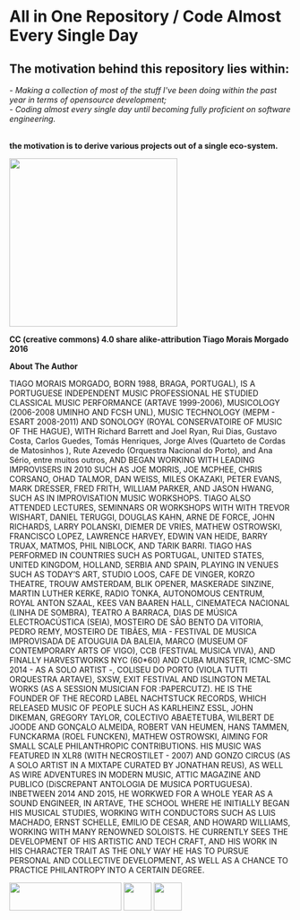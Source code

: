 <div><p><h1> All in One Repository / Code Almost Every Single Day</h1></p></div>
<div><p><h2>The motivation behind this repository lies within:</h2><p/></div>
<div><i> - Making a collection of most of the stuff I've been doing within the past year in terms of opensource development;</i><br/>
<i> - Coding almost every single day until becoming fully proficient on software engineering.</i><br/><br/></p>
<p><b>the motivation is to derive various projects out of a single eco-system.</b></p></div>
<div><p><img src="https://media.licdn.com/mpr/mpr/shrinknp_200_200/AAEAAQAAAAAAAAz3AAAAJGI2YzljZTQzLWU0YzQtNDQzZi04MGFkLTM1MzViM2NlMjVkZg.jpg" height = "300" width = "300">
</p></div>
<div><p><b>CC (creative commons) 4.0 share alike-attribution Tiago Morais Morgado 2016</b></p></div>
<div><b>About The Author</b></div>
<div><p>TIAGO MORAIS MORGADO, BORN 1988, BRAGA, PORTUGAL), IS A PORTUGUESE INDEPENDENT MUSIC PROFESSIONAL HE STUDIED CLASSICAL MUSIC PERFORMANCE (ARTAVE 1999-2006), MUSICOLOGY (2006-2008 UMINHO AND FCSH UNL), MUSIC TECHNOLOGY (MEPM - ESART 2008-2011) AND SONOLOGY (ROYAL CONSERVATOIRE OF MUSIC OF THE HAGUE), WITH Richard Barrett and Joel Ryan, Rui Dias, Gustavo Costa, Carlos Guedes, Tomás Henriques, Jorge Alves (Quarteto de Cordas de Matosinhos ), Rute Azevedo (Orquestra Nacional do Porto), and Ana Sério, entre muitos outros, AND BEGAN WORKING WITH LEADING IMPROVISERS IN 2010 SUCH AS JOE MORRIS, JOE MCPHEE, CHRIS CORSANO, OHAD TALMOR, DAN WEISS, MILES OKAZAKI, PETER EVANS, MARK DRESSER, FRED FRITH, WILLIAM PARKER, AND JASON HWANG, SUCH AS IN IMPROVISATION MUSIC WORKSHOPS. TIAGO ALSO ATTENDED LECTURES, SEMINNARS OR WORKSHOPS WITH WITH TREVOR WISHART, DANIEL TERUGGI, DOUGLAS KAHN, ARNE DE FORCE, JOHN RICHARDS, LARRY POLANSKI, DIEMER DE VRIES, MATHEW OSTROWSKI, FRANCISCO LOPEZ, LAWRENCE HARVEY, EDWIN VAN HEIDE, BARRY TRUAX, MATMOS, PHIL NIBLOCK, AND TARIK BARRI. TIAGO HAS PERFORMED IN COUNTRIES SUCH AS PORTUGAL, UNITED STATES, UNITED KINGDOM, HOLLAND, SERBIA AND SPAIN, PLAYING IN VENUES SUCH AS TODAY’S ART, STUDIO LOOS, CAFE DE VINGER, KORZO THEATRE, TROUW AMSTERDAM, BLIK OPENER, MASKERADE SINZINE, MARTIN LUTHER KERKE, RADIO TONKA, AUTONOMOUS CENTRUM, ROYAL ANTON SZAAL, KEES VAN BAAREN HALL, CINEMATECA NACIONAL (LINHA DE SOMBRA), TEATRO A BARRACA, DIAS DE MÚSICA ELECTROACÚSTICA (SEIA), MOSTEIRO DE SÃO BENTO DA VITORIA, PEDRO REMY, MOSTEIRO DE TIBÃES, MIA - FESTIVAL DE MUSICA IMPROVISADA DE ATOUGUIA DA BALEIA, MARCO (MUSEUM OF CONTEMPORARY ARTS OF VIGO), CCB (FESTIVAL MUSICA VIVA), AND FINALLY HARVESTWORKS NYC (60*60) AND CUBA MUNSTER, ICMC-SMC 2014 - AS A SOLO ARTIST -, COLISEU DO PORTO (VIOLA TUTTI ORQUESTRA ARTAVE), SXSW, EXIT FESTIVAL AND ISLINGTON METAL WORKS (AS A SESSION MUSICIAN FOR :PAPERCUTZ). HE IS THE FOUNDER OF THE RECORD LABEL NACHTSTUCK RECORDS, WHICH RELEASED MUSIC OF PEOPLE SUCH AS KARLHEINZ ESSL, JOHN DIKEMAN, GREGORY TAYLOR, COLECTIVO ABAETETUBA, WILBERT DE JOODE AND GONÇALO ALMEIDA, ROBERT VAN HEUMEN, HANS TAMMEN, FUNCKARMA (ROEL FUNCKEN), MATHEW OSTROWSKI, AIMING FOR SMALL SCALE PHILANTHROPIC CONTRIBUTIONS. HIS MUSIC WAS FEATURED IN XLR8 (WITH NECROSTILET - 2007) AND GONZO CIRCUS (AS A SOLO ARTIST IN A MIXTAPE CURATED BY JONATHAN REUS), AS WELL AS WIRE ADVENTURES IN MODERN MUSIC, ATTIC MAGAZINE AND PUBLICO (DiSCREPANT ANTOLOGIA DE MUSICA PORTUGUESA). INBETWEEN 2014 AND 2015, HE WORKWED FOR A WHOLE YEAR AS A SOUND ENGINEER, IN ARTAVE, THE SCHOOL WHERE HE INITIALLY BEGAN HIS MUSICAL STUDIES, WORKING WITH CONDUCTORS SUCH AS LUIS MACHADO, ERNST SCHELLE, EMILIO DE CESAR, AND HOWARD WILLIAMS, WORKING WITH MANY RENOWNED SOLOISTS. HE CURRENTLY SEES THE DEVELOPMENT OF HIS ARTISTIC AND TECH CRAFT, AND HIS WORK IN HIS CHARACTER TRAIT AS THE ONLY WAY HE HAS TO PURSUE PERSONAL AND COLLECTIVE DEVELOPMENT, AS WELL AS A CHANCE TO PRACTICE PHILANTROPY INTO A CERTAIN DEGREE.</p></div>

<div><p>
<img src="https://assets-cdn.github.com/images/modules/logos_page/GitHub-Logo.png" width=200 height=50><img/>
<img src="http://mirrors.creativecommons.org/presskit/icons/cc.large.png" width=50 height=50></img>
<img src="https://i.vimeocdn.com/portrait/8650129_300x300" width=50 height=50></img>
</p></div>
